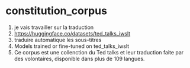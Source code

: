 # constitution_corpus
1. je vais travailler sur la traduction
2. https://huggingface.co/datasets/ted_talks_iwslt
3. traduire automatique les sous-titres
4. Models trained or fine-tuned on ted_talks_iwslt
5. Ce corpus est une collenction du Ted talks et leur traduction faite par des volontaires, disponible dans plus de 109 langues.
